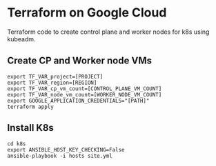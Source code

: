 # Terraform on Google Cloud
Terraform code to create control plane and worker nodes for k8s using kubeadm.

## Create CP and Worker node VMs

```
export TF_VAR_project=[PROJECT]
export TF_VAR_region=[REGION]
export TF_VAR_cp_vm_count=[CONTROL_PLANE_VM_COUNT]
export TF_VAR_node_vm_count=[WORKER_NODE_VM_COUNT]
export GOOGLE_APPLICATION_CREDENTIALS="[PATH]"
terraform apply
```

## Install K8s
```
cd k8s
export ANSIBLE_HOST_KEY_CHECKING=False
ansible-playbook -i hosts site.yml
```
